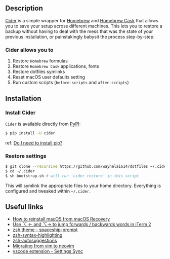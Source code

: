 ## Description
[Cider](https://github.com/msanders/cider) is a simple wrapper for [Homebrew](https://brew.sh/) and [Homebrew Cask](https://github.com/Homebrew/homebrew-cask) that allows you to save your setup across different machines. This lets you to restore a backup without having to deal with the mess that was the state of your previous installation, or painstakingly babysit the process step-by-step.

### Cider allows you to
1. Restore `Homebrew` formulas
2. Restore `Homebrew Cask` applications, fonts
3. Restore dotfiles symlinks
4. Reset macOS user defaults setting
5. Run custom scripts (`before-scripts` and `after-scripts`)

## Installation
### Install Cider
`Cider` is available directly from [PyPI](https://pypi.python.org/pypi/cider):
```sh
$ pip install -U cider
```
ref: [Do I need to install pip?](https://pip.pypa.io/en/stable/installing/#do-i-need-to-install-pip)

### Restore settings
```sh
$ git clone --recursive https://github.com/waynelai614/dotfiles ~/.cider
$ cd ~/.cider
$ sh bootstrap.sh # will run `cider restore` in this script
```

This will symlink the appropriate files to your home directory. Everything is
configured and tweaked within `~/.cider`.

## Useful links
* [How to reinstall macOS from macOS Recovery](https://support.apple.com/zh-tw/HT204904)
* [Use ⌥ ← and ⌥→ to jump forwards / backwards words in iTerm 2](https://coderwall.com/p/h6yfda/use-and-to-jump-forwards-backwards-words-in-iterm-2-on-os-x)
* [zsh theme - spaceship-prompt](https://github.com/denysdovhan/spaceship-prompt)
* [zsh-syntax-highlighting](https://github.com/zsh-users/zsh-syntax-highlighting/blob/master/INSTALL.md)
* [zsh-autosuggestions](https://github.com/zsh-users/zsh-autosuggestions/blob/master/INSTALL.md)
* [Migrating from vim to neovim](https://otaviovaladares.com/2018/09/30/migrating-to-nvim/)
* [vscode extension - Settings Sync](https://marketplace.visualstudio.com/items?itemName=Shan.code-settings-sync)
